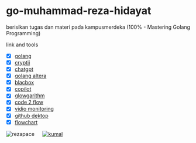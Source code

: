 # go-muhammad-reza-hidayat

berisikan tugas dan materi pada kampusmerdeka (100% - Mastering Golang Programming)

link and tools

- [x] [golang](https://golang.org/)
- [x] [cryptii](https://cryptii.com/)
- [x] [chatgpt](https://chat.openai.com/auth/login)
- [x] [golang altera](https://alta.id/user-account/enrolled-courses/)
- [x] [blacbox](https://github.com/rezapace/BLACKBOX-CRACKED-BY-KUMAL)
- [x] [copilot](https://github.com/features/copilot)
- [x] [glowgarithm](https://flowgorithm.software.informer.com/2.8/)
- [x] [code 2 flow](https://app.code2flow.com/)
- [x] [vidio monitoring](https://docs.google.com/spreadsheets/d/1o4TgqlB-hxDNoTH4ybP1yFPHIYANbcychl6N-tNd3tU/edit#gid=0)
- [x] [github dektop](https://desktop.github.com/)
- [x] [flowchart ](https://app.diagrams.net/index.html)

<img src="https://komarev.com/ghpvc/?username=rezapace&label=Profile%20views&color=0e75b6&style=flat" alt="rezapace" /> &emsp; [![kumal][kumal]][kumal]

[kumal]: https://webkumal.com/

<!-- @import "[TOC]" {cmd="toc" depthFrom=1 depthTo=6 orderedList=false} -->
